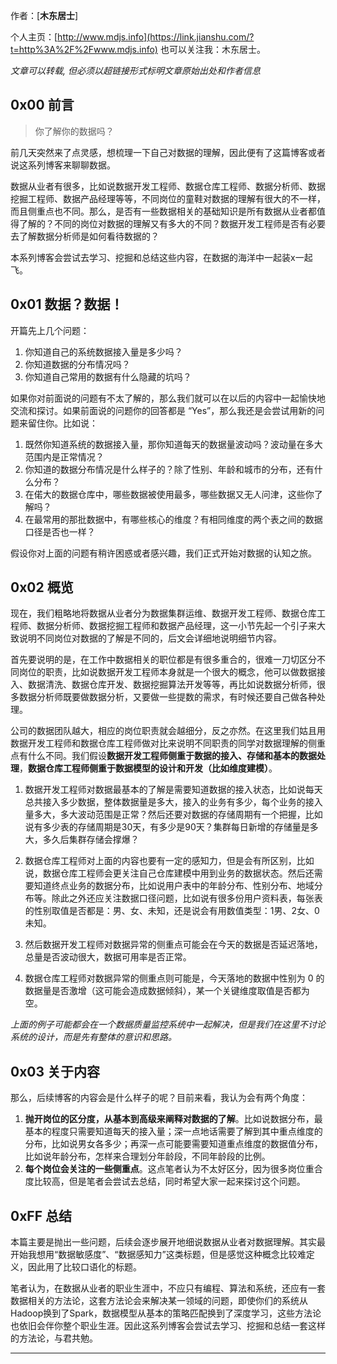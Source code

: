 作者：[**木东居士**]

个人主页：[http://www.mdjs.info](https://link.jianshu.com/?t=http%3A%2F%2Fwww.mdjs.info)
也可以关注我：木东居士。


_文章可以转载, 但必须以超链接形式标明文章原始出处和作者信息_
## 0x00 前言

> 你了解你的数据吗？

前几天突然来了点灵感，想梳理一下自己对数据的理解，因此便有了这篇博客或者说这系列博客来聊聊数据。

数据从业者有很多，比如说数据开发工程师、数据仓库工程师、数据分析师、数据挖掘工程师、数据产品经理等等，不同岗位的童鞋对数据的理解有很大的不一样，而且侧重点也不同。那么，是否有一些数据相关的基础知识是所有数据从业者都值得了解的？不同的岗位对数据的理解又有多大的不同？数据开发工程师是否有必要去了解数据分析师是如何看待数据的？

本系列博客会尝试去学习、挖掘和总结这些内容，在数据的海洋中一起装x一起飞。

## 0x01 数据？数据！

开篇先上几个问题：

1.  你知道自己的系统数据接入量是多少吗？
2.  你知道数据的分布情况吗？
3.  你知道自己常用的数据有什么隐藏的坑吗？

如果你对前面说的问题有不太了解的，那么我们就可以在以后的内容中一起愉快地交流和探讨。如果前面说的问题你的回答都是 “Yes”，那么我还是会尝试用新的问题来留住你。比如说：

1.  既然你知道系统的数据接入量，那你知道每天的数据量波动吗？波动量在多大范围内是正常情况？
2.  你知道的数据分布情况是什么样子的？除了性别、年龄和城市的分布，还有什么分布？
3.  在偌大的数据仓库中，哪些数据被使用最多，哪些数据又无人问津，这些你了解吗？
4.  在最常用的那批数据中，有哪些核心的维度？有相同维度的两个表之间的数据口径是否也一样？

假设你对上面的问题有稍许困惑或者感兴趣，我们正式开始对数据的认知之旅。

## 0x02 概览

现在，我们粗略地将数据从业者分为数据集群运维、数据开发工程师、数据仓库工程师、数据分析师、数据挖掘工程师和数据产品经理，这一小节先起一个引子来大致说明不同岗位对数据的了解是不同的，后文会详细地说明细节内容。

首先要说明的是，在工作中数据相关的职位都是有很多重合的，很难一刀切区分不同岗位的职责，比如说数据开发工程师本身就是一个很大的概念，他可以做数据接入、数据清洗、数据仓库开发、数据挖掘算法开发等等，再比如说数据分析师，很多数据分析师既要做数据分析，又要做一些提数的需求，有时候还要自己做各种处理。

公司的数据团队越大，相应的岗位职责就会越细分，反之亦然。在这里我们姑且用数据开发工程师和数据仓库工程师做对比来说明不同职责的同学对数据理解的侧重点有什么不同。我们假设**数据开发工程师侧重于数据的接入、存储和基本的数据处理**，**数据仓库工程师侧重于数据模型的设计和开发（比如维度建模）**。

1.  数据开发工程师对数据最基本的了解是需要知道数据的接入状态，比如说每天总共接入多少数据，整体数据量是多大，接入的业务有多少，每个业务的接入量多大，多大波动范围是正常？然后还要对数据的存储周期有一个把握，比如说有多少表的存储周期是30天，有多少是90天？集群每日新增的存储量是多大，多久后集群存储会撑爆？

2.  数据仓库工程师对上面的内容也要有一定的感知力，但是会有所区别，比如说，数据仓库工程师会更关注自己仓库建模中用到业务的数据状态。然后还需要知道终点业务的数据分布，比如说用户表中的年龄分布、性别分布、地域分布等。除此之外还应关注数据口径问题，比如说有很多份用户资料表，每张表的性别取值是否都是：男、女、未知，还是说会有用数值类型：1男、2女、0未知。

3.  然后数据开发工程师对数据异常的侧重点可能会在今天的数据是否延迟落地，总量是否波动很大，数据可用率是否正常。

4.  数据仓库工程师对数据异常的侧重点则可能是，今天落地的数据中性别为 0 的数据量是否激增（这可能会造成数据倾斜），某一个关键维度取值是否都为空。

_上面的例子可能都会在一个数据质量监控系统中一起解决，但是我们在这里不讨论系统的设计，而是先有整体的意识和思路。_

## 0x03 关于内容

那么，后续博客的内容会是什么样子的呢？目前来看，我认为会有两个角度：

1.  **抛开岗位的区分度，从基本到高级来阐释对数据的了解**。比如说数据分布，最基本的程度只需要知道每天的接入量；深一点地话需要了解到其中重点维度的分布，比如说男女各多少；再深一点可能要需要知道重点维度的数据值分布，比如说年龄分布，怎样来合理划分年龄段，不同年龄段的比例。
2.  **每个岗位会关注的一些侧重点**。这点笔者认为不太好区分，因为很多岗位重合度比较高，但是笔者会尝试去总结，同时希望大家一起来探讨这个问题。

## 0xFF 总结

本篇主要是抛出一些问题，后续会逐步展开地细说数据从业者对数据理解。其实最开始我想用“数据敏感度”、“数据感知力”这类标题，但是感觉这种概念比较难定义，因此用了比较口语化的标题。

笔者认为，在数据从业者的职业生涯中，不应只有编程、算法和系统，还应有一套数据相关的方法论，这套方法论会来解决某一领域的问题，即使你们的系统从Hadoop换到了Spark，数据模型从基本的策略匹配换到了深度学习，这些方法论也依旧会伴你整个职业生涯。因此这系列博客会尝试去学习、挖掘和总结一套这样的方法论，与君共勉。

* * *

